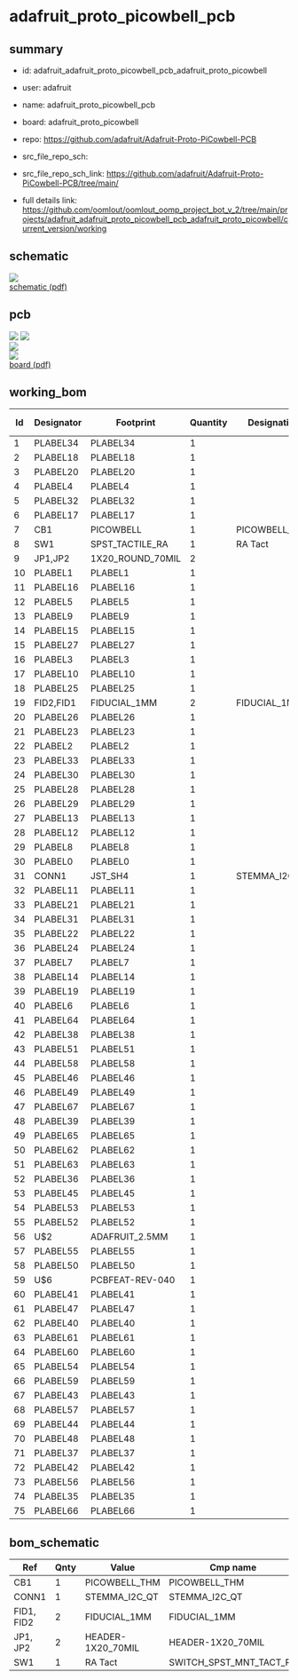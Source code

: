# adafruit_proto_picowbell_pcb
 
## summary 
* id: adafruit_adafruit_proto_picowbell_pcb_adafruit_proto_picowbell
* user: adafruit
* name: adafruit_proto_picowbell_pcb
* board: adafruit_proto_picowbell
* repo: https://github.com/adafruit/Adafruit-Proto-PiCowbell-PCB



* src_file_repo_sch: 
* src_file_repo_sch_link: https://github.com/adafruit/Adafruit-Proto-PiCowbell-PCB/tree/main/
* full details link: https://github.com/oomlout/oomlout_oomp_project_bot_v_2/tree/main/projects/adafruit_adafruit_proto_picowbell_pcb_adafruit_proto_picowbell/current_version/working  

## schematic  
![](working_schematic_600.png)  
[schematic (pdf)](working_schematic.pdf) 






















## pcb  
![](working_3d_600.png) 
![](working_3d_front_600.png)  
![](working_3d_back_600.png)  
![](working_600.png)  
[board (pdf)](working.pdf)  

## working_bom
| Id | Designator | Footprint | Quantity | Designation | Supplier and ref |  | None | 
| --- | --- | --- | --- | --- | --- | --- | --- | 
| 1 | PLABEL34 | PLABEL34 | 1 |  |  |  | [''] | 
| 2 | PLABEL18 | PLABEL18 | 1 |  |  |  | [''] | 
| 3 | PLABEL20 | PLABEL20 | 1 |  |  |  | [''] | 
| 4 | PLABEL4 | PLABEL4 | 1 |  |  |  | [''] | 
| 5 | PLABEL32 | PLABEL32 | 1 |  |  |  | [''] | 
| 6 | PLABEL17 | PLABEL17 | 1 |  |  |  | [''] | 
| 7 | CB1 | PICOWBELL | 1 | PICOWBELL_THM |  |  | [''] | 
| 8 | SW1 | SPST_TACTILE_RA | 1 | RA Tact |  |  | [''] | 
| 9 | JP1,JP2 | 1X20_ROUND_70MIL | 2 |  |  |  | [''] | 
| 10 | PLABEL1 | PLABEL1 | 1 |  |  |  | [''] | 
| 11 | PLABEL16 | PLABEL16 | 1 |  |  |  | [''] | 
| 12 | PLABEL5 | PLABEL5 | 1 |  |  |  | [''] | 
| 13 | PLABEL9 | PLABEL9 | 1 |  |  |  | [''] | 
| 14 | PLABEL15 | PLABEL15 | 1 |  |  |  | [''] | 
| 15 | PLABEL27 | PLABEL27 | 1 |  |  |  | [''] | 
| 16 | PLABEL3 | PLABEL3 | 1 |  |  |  | [''] | 
| 17 | PLABEL10 | PLABEL10 | 1 |  |  |  | [''] | 
| 18 | PLABEL25 | PLABEL25 | 1 |  |  |  | [''] | 
| 19 | FID2,FID1 | FIDUCIAL_1MM | 2 | FIDUCIAL_1MM |  |  | [''] | 
| 20 | PLABEL26 | PLABEL26 | 1 |  |  |  | [''] | 
| 21 | PLABEL23 | PLABEL23 | 1 |  |  |  | [''] | 
| 22 | PLABEL2 | PLABEL2 | 1 |  |  |  | [''] | 
| 23 | PLABEL33 | PLABEL33 | 1 |  |  |  | [''] | 
| 24 | PLABEL30 | PLABEL30 | 1 |  |  |  | [''] | 
| 25 | PLABEL28 | PLABEL28 | 1 |  |  |  | [''] | 
| 26 | PLABEL29 | PLABEL29 | 1 |  |  |  | [''] | 
| 27 | PLABEL13 | PLABEL13 | 1 |  |  |  | [''] | 
| 28 | PLABEL12 | PLABEL12 | 1 |  |  |  | [''] | 
| 29 | PLABEL8 | PLABEL8 | 1 |  |  |  | [''] | 
| 30 | PLABEL0 | PLABEL0 | 1 |  |  |  | [''] | 
| 31 | CONN1 | JST_SH4 | 1 | STEMMA_I2C_QT |  |  | [''] | 
| 32 | PLABEL11 | PLABEL11 | 1 |  |  |  | [''] | 
| 33 | PLABEL21 | PLABEL21 | 1 |  |  |  | [''] | 
| 34 | PLABEL31 | PLABEL31 | 1 |  |  |  | [''] | 
| 35 | PLABEL22 | PLABEL22 | 1 |  |  |  | [''] | 
| 36 | PLABEL24 | PLABEL24 | 1 |  |  |  | [''] | 
| 37 | PLABEL7 | PLABEL7 | 1 |  |  |  | [''] | 
| 38 | PLABEL14 | PLABEL14 | 1 |  |  |  | [''] | 
| 39 | PLABEL19 | PLABEL19 | 1 |  |  |  | [''] | 
| 40 | PLABEL6 | PLABEL6 | 1 |  |  |  | [''] | 
| 41 | PLABEL64 | PLABEL64 | 1 |  |  |  | [''] | 
| 42 | PLABEL38 | PLABEL38 | 1 |  |  |  | [''] | 
| 43 | PLABEL51 | PLABEL51 | 1 |  |  |  | [''] | 
| 44 | PLABEL58 | PLABEL58 | 1 |  |  |  | [''] | 
| 45 | PLABEL46 | PLABEL46 | 1 |  |  |  | [''] | 
| 46 | PLABEL49 | PLABEL49 | 1 |  |  |  | [''] | 
| 47 | PLABEL67 | PLABEL67 | 1 |  |  |  | [''] | 
| 48 | PLABEL39 | PLABEL39 | 1 |  |  |  | [''] | 
| 49 | PLABEL65 | PLABEL65 | 1 |  |  |  | [''] | 
| 50 | PLABEL62 | PLABEL62 | 1 |  |  |  | [''] | 
| 51 | PLABEL63 | PLABEL63 | 1 |  |  |  | [''] | 
| 52 | PLABEL36 | PLABEL36 | 1 |  |  |  | [''] | 
| 53 | PLABEL45 | PLABEL45 | 1 |  |  |  | [''] | 
| 54 | PLABEL53 | PLABEL53 | 1 |  |  |  | [''] | 
| 55 | PLABEL52 | PLABEL52 | 1 |  |  |  | [''] | 
| 56 | U$2 | ADAFRUIT_2.5MM | 1 |  |  |  | [''] | 
| 57 | PLABEL55 | PLABEL55 | 1 |  |  |  | [''] | 
| 58 | PLABEL50 | PLABEL50 | 1 |  |  |  | [''] | 
| 59 | U$6 | PCBFEAT-REV-040 | 1 |  |  |  | [''] | 
| 60 | PLABEL41 | PLABEL41 | 1 |  |  |  | [''] | 
| 61 | PLABEL47 | PLABEL47 | 1 |  |  |  | [''] | 
| 62 | PLABEL40 | PLABEL40 | 1 |  |  |  | [''] | 
| 63 | PLABEL61 | PLABEL61 | 1 |  |  |  | [''] | 
| 64 | PLABEL60 | PLABEL60 | 1 |  |  |  | [''] | 
| 65 | PLABEL54 | PLABEL54 | 1 |  |  |  | [''] | 
| 66 | PLABEL59 | PLABEL59 | 1 |  |  |  | [''] | 
| 67 | PLABEL43 | PLABEL43 | 1 |  |  |  | [''] | 
| 68 | PLABEL57 | PLABEL57 | 1 |  |  |  | [''] | 
| 69 | PLABEL44 | PLABEL44 | 1 |  |  |  | [''] | 
| 70 | PLABEL48 | PLABEL48 | 1 |  |  |  | [''] | 
| 71 | PLABEL37 | PLABEL37 | 1 |  |  |  | [''] | 
| 72 | PLABEL42 | PLABEL42 | 1 |  |  |  | [''] | 
| 73 | PLABEL56 | PLABEL56 | 1 |  |  |  | [''] | 
| 74 | PLABEL35 | PLABEL35 | 1 |  |  |  | [''] | 
| 75 | PLABEL66 | PLABEL66 | 1 |  |  |  | [''] | 


## bom_schematic
| Ref | Qnty | Value | Cmp name | Footprint | Description | Vendor | DNP | 
| --- | --- | --- | --- | --- | --- | --- | --- | 
| CB1 | 1 | PICOWBELL_THM | PICOWBELL_THM | working:PICOWBELL |  |  |  | 
| CONN1 | 1 | STEMMA_I2C_QT | STEMMA_I2C_QT | working:JST_SH4 |  |  |  | 
| FID1, FID2 | 2 | FIDUCIAL_1MM | FIDUCIAL_1MM | working:FIDUCIAL_1MM |  |  |  | 
| JP1, JP2 | 2 | HEADER-1X20_70MIL | HEADER-1X20_70MIL | working:1X20_ROUND_70MIL |  |  |  | 
| SW1 | 1 | RA Tact | SWITCH_SPST_MNT_TACT_RA | working:SPST_TACTILE_RA |  |  |  | 



